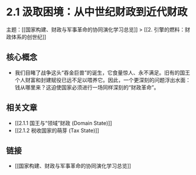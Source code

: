 # 2.1 汲取困境：从中世纪财政到近代财政

主题：[[国家构建、财政与军事革命的协同演化学习总览]] > [[2. 引擎的燃料：财政体系的创世纪]]

## 核心概念

- 我们目睹了战争这头“吞金巨兽”的诞生，它食量惊人、永不满足。旧有的国王个人财富和封建赋役已远不足以喂养它。因此，一个更深刻的问题浮出水面：钱从哪里来？这迫使国家必须进行一场同样深刻的“财政革命”。

## 相关文章

- [[2.1.1 国王与“领域”财政 (Domain State)]]
- [[2.1.2 税收国家的萌芽 (Tax State)]]

## 链接

- [[国家构建、财政与军事革命的协同演化学习总览]]
